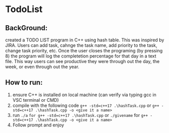 # TodoList
## BackGround:
created a TODO LIST program in C++ using hash table. This was inspired by JIRA. Users can add task, cahnge the task name, add priority to the task, change task priority, etc. Once the user closes the programing (by pressing 8) the program will log the completetion percentage for that day in a text file. This way users can see productive they were through out the day, the week, or even through out the year. 

## How to run:
1. ensure C++ is installed on local machine (can verify via typing gcc in VSC terminal or CMD)
2. compile with the following code `g++ -std=c++17 .\hashTask.cpp` or `g++ -std=c++17 .\hashTask.cpp -o <give it a name>`
3. run `./a` `for g++ -std=c++17 .\hashTask.cpp` or `./givename` for `g++ -std=c++17 .\hashTask.cpp -o <give it a name>`
4. Follow prompt and enjoy
